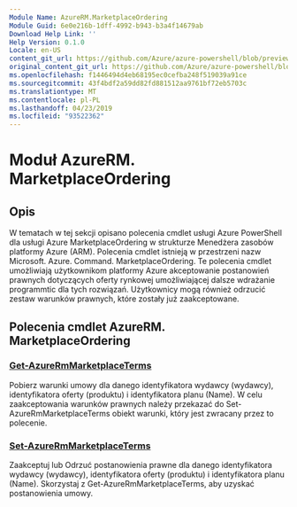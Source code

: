 ```yaml
---
Module Name: AzureRM.MarketplaceOrdering
Module Guid: 6e0e216b-1dff-4992-b943-b3a4f14679ab
Download Help Link: ''
Help Version: 0.1.0
Locale: en-US
content_git_url: https://github.com/Azure/azure-powershell/blob/preview/src/ResourceManager/MarketplaceOrdering/Commands.MarketplaceOrdering/help/AzureRM.MarketplaceOrdering.md
original_content_git_url: https://github.com/Azure/azure-powershell/blob/preview/src/ResourceManager/MarketplaceOrdering/Commands.MarketplaceOrdering/help/AzureRM.MarketplaceOrdering.md
ms.openlocfilehash: f1446494d4eb68195ec0cefba248f519039a91ce
ms.sourcegitcommit: 43f4bdf2a59dd82fd881512aa9761bf72eb5703c
ms.translationtype: MT
ms.contentlocale: pl-PL
ms.lasthandoff: 04/23/2019
ms.locfileid: "93522362"
---
```

# Moduł AzureRM. MarketplaceOrdering
## Opis
W tematach w tej sekcji opisano polecenia cmdlet usługi Azure PowerShell dla usługi Azure MarketplaceOrdering w strukturze Menedżera zasobów platformy Azure (ARM). Polecenia cmdlet istnieją w przestrzeni nazw Microsoft. Azure. Command. MarketplaceOrdering. Te polecenia cmdlet umożliwiają użytkownikom platformy Azure akceptowanie postanowień prawnych dotyczących oferty rynkowej umożliwiającej dalsze wdrażanie programmtic dla tych rozwiązań. Użytkownicy mogą również odrzucić zestaw warunków prawnych, które zostały już zaakceptowane.

## Polecenia cmdlet AzureRM. MarketplaceOrdering
### [Get-AzureRmMarketplaceTerms](Get-AzureRmMarketplaceTerms.md)
Pobierz warunki umowy dla danego identyfikatora wydawcy (wydawcy), identyfikatora oferty (produktu) i identyfikatora planu (Name). W celu zaakceptowania warunków prawnych należy przekazać do Set-AzureRmMarketplaceTerms obiekt warunki, który jest zwracany przez to polecenie.

### [Set-AzureRmMarketplaceTerms](Set-AzureRmMarketplaceTerms.md)
Zaakceptuj lub Odrzuć postanowienia prawne dla danego identyfikatora wydawcy (wydawcy), identyfikatora oferty (produktu) i identyfikatora planu (Name). Skorzystaj z Get-AzureRmMarketplaceTerms, aby uzyskać postanowienia umowy.

